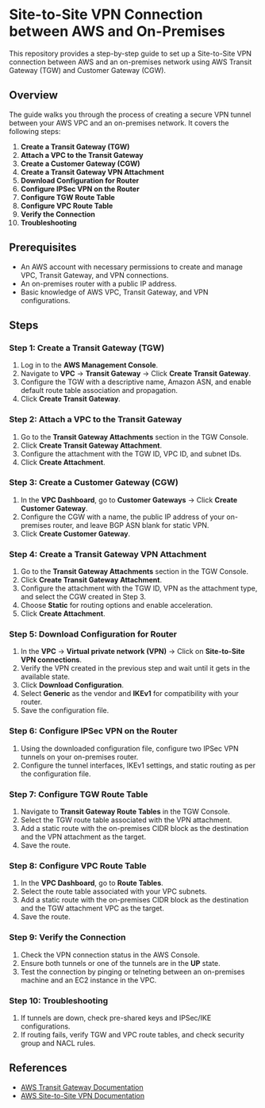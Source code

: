 # Site-to-Site VPN Connection between AWS and On-Premises

This repository provides a step-by-step guide to set up a Site-to-Site VPN connection between AWS and an on-premises network using AWS Transit Gateway (TGW) and Customer Gateway (CGW).

## Overview

The guide walks you through the process of creating a secure VPN tunnel between your AWS VPC and an on-premises network. It covers the following steps:

1. **Create a Transit Gateway (TGW)**
2. **Attach a VPC to the Transit Gateway**
3. **Create a Customer Gateway (CGW)**
4. **Create a Transit Gateway VPN Attachment**
5. **Download Configuration for Router**
6. **Configure IPSec VPN on the Router**
7. **Configure TGW Route Table**
8. **Configure VPC Route Table**
9. **Verify the Connection**
10. **Troubleshooting**

## Prerequisites

- An AWS account with necessary permissions to create and manage VPC, Transit Gateway, and VPN connections.
- An on-premises router with a public IP address.
- Basic knowledge of AWS VPC, Transit Gateway, and VPN configurations.

## Steps

### Step 1: Create a Transit Gateway (TGW)
1. Log in to the **AWS Management Console**.
2. Navigate to **VPC** → **Transit Gateway** → Click **Create Transit Gateway**.
3. Configure the TGW with a descriptive name, Amazon ASN, and enable default route table association and propagation.
4. Click **Create Transit Gateway**.

### Step 2: Attach a VPC to the Transit Gateway
1. Go to the **Transit Gateway Attachments** section in the TGW Console.
2. Click **Create Transit Gateway Attachment**.
3. Configure the attachment with the TGW ID, VPC ID, and subnet IDs.
4. Click **Create Attachment**.

### Step 3: Create a Customer Gateway (CGW)
1. In the **VPC Dashboard**, go to **Customer Gateways** → Click **Create Customer Gateway**.
2. Configure the CGW with a name, the public IP address of your on-premises router, and leave BGP ASN blank for static VPN.
3. Click **Create Customer Gateway**.

### Step 4: Create a Transit Gateway VPN Attachment
1. Go to the **Transit Gateway Attachments** section in the TGW Console.
2. Click **Create Transit Gateway Attachment**.
3. Configure the attachment with the TGW ID, VPN as the attachment type, and select the CGW created in Step 3.
4. Choose **Static** for routing options and enable acceleration.
5. Click **Create Attachment**.

### Step 5: Download Configuration for Router
1. In the **VPC** → **Virtual private network (VPN)** → Click on **Site-to-Site VPN connections**.
2. Verify the VPN created in the previous step and wait until it gets in the available state.
3. Click **Download Configuration**.
4. Select **Generic** as the vendor and **IKEv1** for compatibility with your router.
5. Save the configuration file.

### Step 6: Configure IPSec VPN on the Router
1. Using the downloaded configuration file, configure two IPSec VPN tunnels on your on-premises router.
2. Configure the tunnel interfaces, IKEv1 settings, and static routing as per the configuration file.

### Step 7: Configure TGW Route Table
1. Navigate to **Transit Gateway Route Tables** in the TGW Console.
2. Select the TGW route table associated with the VPN attachment.
3. Add a static route with the on-premises CIDR block as the destination and the VPN attachment as the target.
4. Save the route.

### Step 8: Configure VPC Route Table
1. In the **VPC Dashboard**, go to **Route Tables**.
2. Select the route table associated with your VPC subnets.
3. Add a static route with the on-premises CIDR block as the destination and the TGW attachment VPC as the target.
4. Save the route.

### Step 9: Verify the Connection
1. Check the VPN connection status in the AWS Console.
2. Ensure both tunnels or one of the tunnels are in the **UP** state.
3. Test the connection by pinging or telneting between an on-premises machine and an EC2 instance in the VPC.

### Step 10: Troubleshooting
1. If tunnels are down, check pre-shared keys and IPSec/IKE configurations.
2. If routing fails, verify TGW and VPC route tables, and check security group and NACL rules.

## References

- [AWS Transit Gateway Documentation](https://docs.aws.amazon.com/vpc/latest/tgw/what-is-transit-gateway.html)
- [AWS Site-to-Site VPN Documentation](https://docs.aws.amazon.com/vpn/latest/s2svpn/VPC_VPN.html)
